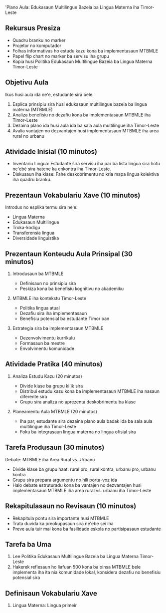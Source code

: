 'Plano Aula: Edukasaun Multilingue Bazeia ba Lingua Materna iha Timor-Leste

## Rekursus Presiza

- Quadru branku no marker
- Projetor no komputador
- Folhas informativas ho estudu kazu kona ba implementasaun MTBMLE
- Papel flip chart no marker ba servisu iha grupu
- Kopia husi Politika Edukasaun Multilingue Bazeia ba Lingua Materna Timor-Leste

## Objetivu Aula

Ikus husi aula ida ne'e, estudante sira bele:
1. Esplica prinsipiu sira husi edukasaun multilingue bazeia ba lingua materna (MTBMLE)
2. Analiza benefisiu no dezafiu kona ba implementasaun MTBMLE iha Timor-Leste
3. Dezaina plano ida husi aula ida ba sala aula multilingue iha Timor-Leste
4. Avalia vantajen no dezvantajen husi implementasaun MTBMLE iha area rural no urbanu

## Atividade Inisial (10 minutos)

- Inventariu Lingua: Estudante sira servisu iha par ba lista lingua sira hotu ne'ebé sira hatene ka enkontra iha Timor-Leste.
- Diskusaun iha klase: Fahe deskobrimentu no kria mapa lingua kolektiva iha quadru branku.

## Prezentaun Vokabulariu Xave (10 minutos)

Introdus no esplika termu sira ne'e:
- Lingua Materna
- Edukasaun Multilingue
- Troka-kodigu
- Transferensia lingua
- Diversidade linguistika

## Prezentaun Konteudu Aula Prinsipal (30 minutos)

1. Introdusaun ba MTBMLE
   - Definisaun no prinsipiu sira
   - Peskiza kona ba benefisiu kognitivu no akademiku

2. MTBMLE iha kontekstu Timor-Leste
   - Politika lingua atual
   - Dezafiu sira iha implementasaun
   - Benefisiu potensial ba estudante Timor oan

3. Estrategia sira ba implementasaun MTBMLE
   - Dezenvolvimentu kurrikulu
   - Formasaun ba mestre
   - Envolvimentu komunidade

## Atividade Pratika (40 minutos)

1. Analiza Estudu Kazu (20 minutos)
   - Divide klase ba grupu ki'ik sira
   - Distribui estudu kazu kona ba implementasaun MTBMLE iha nasaun diferente sira
   - Grupu sira analiza no aprezenta deskobrimentu ba klase

2. Planeamentu Aula MTBMLE (20 minutos)
   - Iha par, estudante sira dezaina plano aula badak ida ba sala aula multilingue iha Timor-Leste
   - Foku ba integrasaun lingua materna no lingua ofisial sira

## Tarefa Produsaun (30 minutos)

Debate: MTBMLE iha Area Rural vs. Urbanu
- Divide klase ba grupu haat: rural pro, rural kontra, urbanu pro, urbanu kontra
- Grupu sira prepara argumentu no hili porta-voz ida
- Halo debate estruturadu kona ba vantajen no dezvantajen husi implementasaun MTBMLE iha area rural vs. urbanu iha Timor-Leste

## Rekapitulasaun no Revisaun (10 minutos)

- Rekapitula pontu sira importante husi MTBMLE
- Trata duvida ka preokupasaun sira ne'ebé sei iha
- Preve aula tuir mai kona ba fasilidade eskola no partisipasaun estudante

## Tarefa ba Uma

1. Lee Politika Edukasaun Multilingue Bazeia ba Lingua Materna Timor-Leste
2. Hakerek reflesaun ho liafuan 500 kona ba oinsa MTBMLE bele implementa iha ita nia komunidade lokal, konsidera dezafiu no benefisiu potensial sira

## Definisaun Vokabulariu Xave

1. Lingua Materna: Lingua primeir